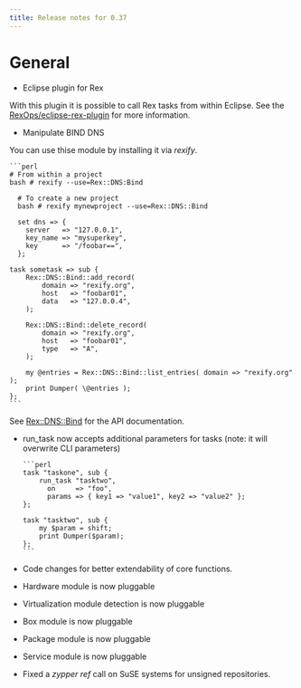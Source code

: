 ```yaml
---
title: Release notes for 0.37
---
```


# General

-   Eclipse plugin for Rex

With this plugin it is possible to call Rex tasks from within Eclipse. See the [RexOps/eclipse-rex-plugin](https://github.com/RexOps/eclipse-rex-plugin) for more information.

-   Manipulate BIND DNS

You can use thise module by installing it via *rexify*.

    ```perl
    # From within a project
    bash # rexify --use=Rex::DNS:Bind
    
      # To create a new project
      bash # rexify mynewproject --use=Rex::DNS::Bind
    
      set dns => {
        server   => "127.0.0.1",
        key_name => "mysuperkey",
        key      => "/foobar==",
      };
    
    task sometask => sub {
        Rex::DNS::Bind::add_record(
            domain => "rexify.org",
            host   => "foobar01",
            data   => "127.0.0.4",
        );
    
        Rex::DNS::Bind::delete_record(
            domain => "rexify.org",
            host   => "foobar01",
            type   => "A",
        );
    
        my @entries = Rex::DNS::Bind::list_entries( domain => "rexify.org" );
        print Dumper( \@entries );
    };
    ```

See [Rex::DNS::Bind](http://modules.rexify.org/module/Rex::DNS::Bind) for the API documentation.

-   run\_task now accepts additional parameters for tasks (note: it will overwrite CLI parameters)

        ```perl
        task "taskone", sub {
            run_task "tasktwo",
              on     => "foo",
              params => { key1 => "value1", key2 => "value2" };
        };
        
        task "tasktwo", sub {
            my $param = shift;
            print Dumper($param);
        };
        ```

-   Code changes for better extendability of core functions.
-   Hardware module is now pluggable
-   Virtualization module detection is now pluggable
-   Box module is now pluggable
-   Package module is now pluggable
-   Service module is now pluggable
-   Fixed a *zypper ref* call on SuSE systems for unsigned repositories.

